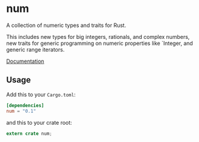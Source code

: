 # num

A collection of numeric types and traits for Rust.

This includes new types for big integers, rationals, and complex numbers,
new traits for generic programming on numeric properties like `Integer,
and generic range iterators.

[Documentation](http://rust-num.github.io/num)

## Usage

Add this to your `Cargo.toml`:

```toml
[dependencies]
num = "0.1"
```

and this to your crate root:

```rust
extern crate num;
```
